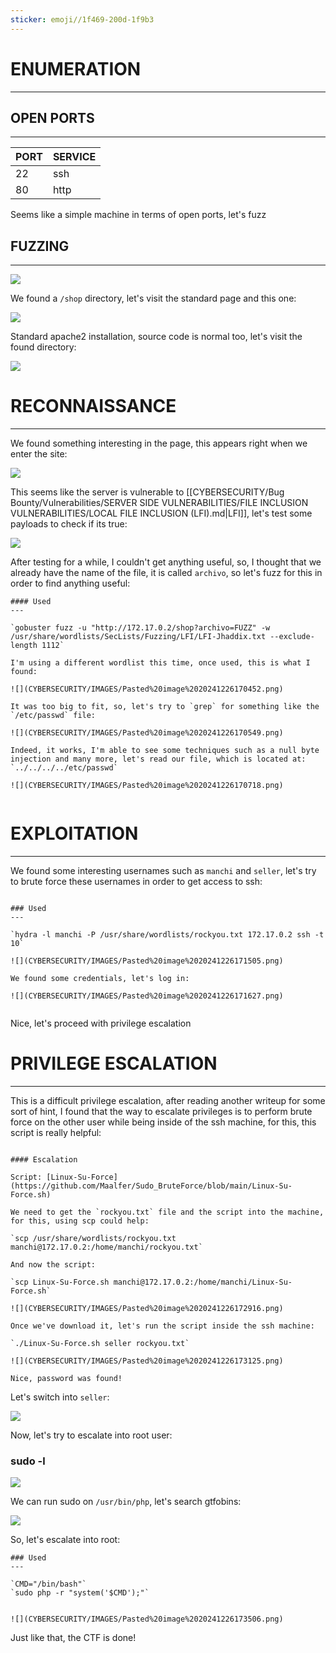 ```yaml
---
sticker: emoji//1f469-200d-1f9b3
---
```

# ENUMERATION
---

## OPEN PORTS
---


| PORT | SERVICE |
| :--- | :------ |
| 22   | ssh     |
| 80   | http    |

Seems like a simple machine in terms of open ports, let's fuzz

## FUZZING
---

![](CYBERSECURITY/IMAGES/Pasted%20image%2020241226164136.png)

We found a `/shop` directory, let's visit the standard page and this one:


![](CYBERSECURITY/IMAGES/Pasted%20image%2020241226164213.png)

Standard apache2 installation, source code is normal too, let's visit the found directory:

![](CYBERSECURITY/IMAGES/Pasted%20image%2020241226164307.png)



# RECONNAISSANCE
---

We found something interesting in the page, this appears right when we enter the site:

![](CYBERSECURITY/IMAGES/Pasted%20image%2020241226164337.png)

This seems like the server is vulnerable to [[CYBERSECURITY/Bug Bounty/Vulnerabilities/SERVER SIDE VULNERABILITIES/FILE INCLUSION VULNERABILITIES/LOCAL FILE INCLUSION (LFI).md|LFI]], let's test some payloads to check if its true:


![](CYBERSECURITY/IMAGES/Pasted%20image%2020241226170019.png)

After testing for a while, I couldn't get anything useful, so, I thought that we already have the name of the file, it is called `archivo`, so let's fuzz for this in order to find anything useful:


```ad-hint
#### Used
---

`gobuster fuzz -u "http://172.17.0.2/shop?archivo=FUZZ" -w /usr/share/wordlists/SecLists/Fuzzing/LFI/LFI-Jhaddix.txt --exclude-length 1112`

I'm using a different wordlist this time, once used, this is what I found:

![](CYBERSECURITY/IMAGES/Pasted%20image%2020241226170452.png)

It was too big to fit, so, let's try to `grep` for something like the `/etc/passwd` file:

![](CYBERSECURITY/IMAGES/Pasted%20image%2020241226170549.png)

Indeed, it works, I'm able to see some techniques such as a null byte injection and many more, let's read our file, which is located at: `../../../../etc/passwd`

![](CYBERSECURITY/IMAGES/Pasted%20image%2020241226170718.png)


```



# EXPLOITATION
---


We found some interesting usernames such as `manchi` and `seller`, let's try to brute force these usernames in order to get access to ssh:

```ad-hint

### Used
---

`hydra -l manchi -P /usr/share/wordlists/rockyou.txt 172.17.0.2 ssh -t 10`

![](CYBERSECURITY/IMAGES/Pasted%20image%2020241226171505.png)

We found some credentials, let's log in:

![](CYBERSECURITY/IMAGES/Pasted%20image%2020241226171627.png)


```


Nice, let's proceed with privilege escalation

# PRIVILEGE ESCALATION
---

This is a difficult privilege escalation, after reading another writeup for some sort of hint, I found that the way to escalate privileges is to perform brute force on the other user while being inside of the ssh machine, for this, this script is really helpful:

```ad-hint

#### Escalation

Script: [Linux-Su-Force](https://github.com/Maalfer/Sudo_BruteForce/blob/main/Linux-Su-Force.sh)

We need to get the `rockyou.txt` file and the script into the machine, for this, using scp could help:

`scp /usr/share/wordlists/rockyou.txt manchi@172.17.0.2:/home/manchi/rockyou.txt`

And now the script: 

`scp Linux-Su-Force.sh manchi@172.17.0.2:/home/manchi/Linux-Su-Force.sh`

![](CYBERSECURITY/IMAGES/Pasted%20image%2020241226172916.png)

Once we've download it, let's run the script inside the ssh machine:

`./Linux-Su-Force.sh seller rockyou.txt`

![](CYBERSECURITY/IMAGES/Pasted%20image%2020241226173125.png)

Nice, password was found!

```


Let's switch into `seller`:

![](CYBERSECURITY/IMAGES/Pasted%20image%2020241226173234.png)

Now, let's try to escalate into root user:

### sudo -l

![](CYBERSECURITY/IMAGES/Pasted%20image%2020241226173256.png)

We can run sudo on `/usr/bin/php`, let's search gtfobins:

![](CYBERSECURITY/IMAGES/Pasted%20image%2020241226173351.png)

So, let's escalate into root:

```ad-hint
### Used
---

`CMD="/bin/bash"`
`sudo php -r "system('$CMD');"`


![](CYBERSECURITY/IMAGES/Pasted%20image%2020241226173506.png)

```

Just like that, the CTF is done!




